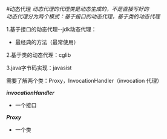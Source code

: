 
#动态代理
   *动态代理的代理类是动态生成的，不是直接写好的*<br/>
   *动态代理分为两个模式：基于接口的动态代理，基于类的动态代理*

1.基于接口的动态代理--jdk动态代理：<br/>
+ 最经典的方法（最常使用）

2.基于类的动态代理：cglib

3.java字节码实现：javasist

需要了解两个类：Proxy，InvocationHandler（invocation 代理）

***invocationHandler***  
+ 一个接口

***Proxy***
+ 一个类

